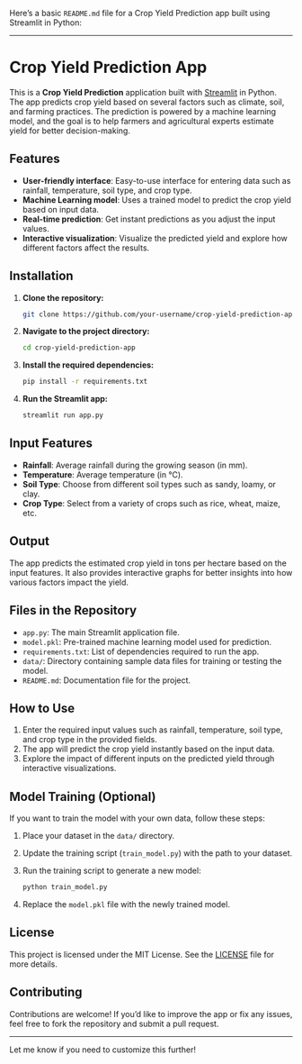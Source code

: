 Here’s a basic `README.md` file for a Crop Yield Prediction app built using Streamlit in Python:

---

# Crop Yield Prediction App

This is a **Crop Yield Prediction** application built with [Streamlit](https://streamlit.io/) in Python. The app predicts crop yield based on several factors such as climate, soil, and farming practices. The prediction is powered by a machine learning model, and the goal is to help farmers and agricultural experts estimate yield for better decision-making.

## Features

- **User-friendly interface**: Easy-to-use interface for entering data such as rainfall, temperature, soil type, and crop type.
- **Machine Learning model**: Uses a trained model to predict the crop yield based on input data.
- **Real-time prediction**: Get instant predictions as you adjust the input values.
- **Interactive visualization**: Visualize the predicted yield and explore how different factors affect the results.

## Installation

1. **Clone the repository:**

   ```bash
   git clone https://github.com/your-username/crop-yield-prediction-app.git
   ```

2. **Navigate to the project directory:**

   ```bash
   cd crop-yield-prediction-app
   ```

3. **Install the required dependencies:**

   ```bash
   pip install -r requirements.txt
   ```

4. **Run the Streamlit app:**

   ```bash
   streamlit run app.py
   ```

## Input Features

- **Rainfall**: Average rainfall during the growing season (in mm).
- **Temperature**: Average temperature (in °C).
- **Soil Type**: Choose from different soil types such as sandy, loamy, or clay.
- **Crop Type**: Select from a variety of crops such as rice, wheat, maize, etc.

## Output

The app predicts the estimated crop yield in tons per hectare based on the input features. It also provides interactive graphs for better insights into how various factors impact the yield.

## Files in the Repository

- `app.py`: The main Streamlit application file.
- `model.pkl`: Pre-trained machine learning model used for prediction.
- `requirements.txt`: List of dependencies required to run the app.
- `data/`: Directory containing sample data files for training or testing the model.
- `README.md`: Documentation file for the project.

## How to Use

1. Enter the required input values such as rainfall, temperature, soil type, and crop type in the provided fields.
2. The app will predict the crop yield instantly based on the input data.
3. Explore the impact of different inputs on the predicted yield through interactive visualizations.

## Model Training (Optional)

If you want to train the model with your own data, follow these steps:

1. Place your dataset in the `data/` directory.
2. Update the training script (`train_model.py`) with the path to your dataset.
3. Run the training script to generate a new model:

   ```bash
   python train_model.py
   ```

4. Replace the `model.pkl` file with the newly trained model.

## License

This project is licensed under the MIT License. See the [LICENSE](LICENSE) file for more details.

## Contributing

Contributions are welcome! If you’d like to improve the app or fix any issues, feel free to fork the repository and submit a pull request.

---

Let me know if you need to customize this further!
